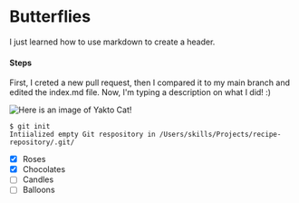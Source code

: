 # Butterflies #

I just learned how to use markdown to create a header.

#### Steps ####
First, I creted a new pull request, then I compared it to my main branch and edited the index.md file. Now, I'm typing a description on what I did! :)

![Here is an image of Yakto Cat!](https://octodex.github.com/images/yaktocat.png)
```
$ git init
Intiialized empty Git respository in /Users/skills/Projects/recipe-repository/.git/
```

- [x] Roses
- [x] Chocolates
- [ ] Candles
- [ ] Balloons
